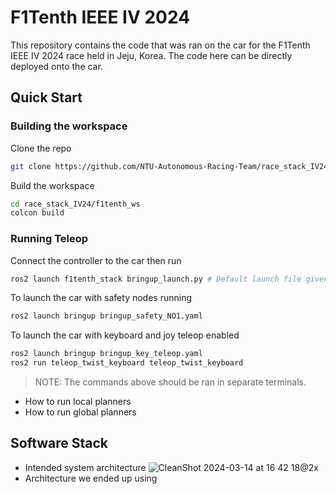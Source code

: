 # F1Tenth IEEE IV 2024

This repository contains the code that was ran on the car for the F1Tenth IEEE IV 2024 race held in Jeju, Korea. The code here can be directly deployed onto the car.

## Quick Start

### Building the workspace
Clone the repo
```sh
git clone https://github.com/NTU-Autonomous-Racing-Team/race_stack_IV24.git
```
Build the workspace
```sh
cd race_stack_IV24/f1tenth_ws
colcon build
```

### Running Teleop

Connect the controller to the car then run
```sh
ros2 launch f1tenth_stack bringup_launch.py # Default launch file given by F1Tenth
```

To launch the car with safety nodes running
```sh
ros2 launch bringup bringup_safety_NO1.yaml
```

To launch the car with keyboard and joy teleop enabled
```sh
ros2 launch bringup bringup_key_teleop.yaml
ros2 run teleop_twist_keyboard teleop_twist_keyboard 
```
>NOTE: The commands above should be ran in separate terminals.

- How to run local planners
- How to run global planners

## Software Stack

- Intended system architecture
![CleanShot 2024-03-14 at 16 42 18@2x](https://github.com/NTU-Autonomous-Racing-Team/f1tenth_icra2024/assets/65676392/44360186-bb67-4fd0-8ce3-2cb304b6a80f)
- Architecture we ended up using


